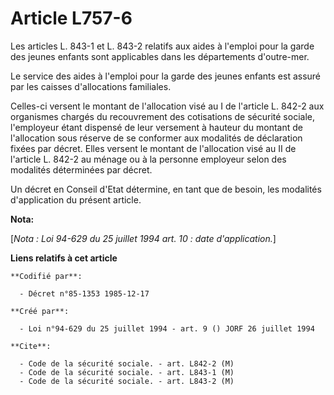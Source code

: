 # Article L757-6

Les articles L. 843-1 et L. 843-2 relatifs aux aides à l'emploi pour la garde des jeunes enfants sont applicables dans les
départements d'outre-mer.

Le service des aides à l'emploi pour la garde des jeunes enfants est assuré par les caisses d'allocations familiales.

Celles-ci versent le montant de l'allocation visé au I de l'article L. 842-2 aux organismes chargés du recouvrement des
cotisations de sécurité sociale, l'employeur étant dispensé de leur versement à hauteur du montant de l'allocation sous
réserve de se conformer aux modalités de déclaration fixées par décret. Elles versent le montant de l'allocation visé au II
de l'article L. 842-2 au ménage ou à la personne employeur selon des modalités déterminées par décret.

Un décret en Conseil d'Etat détermine, en tant que de besoin, les modalités d'application du présent article.

**Nota:**

[*Nota : Loi 94-629 du 25 juillet 1994 art. 10 : date d'application.*]

**Liens relatifs à cet article**

	**Codifié par**:

	  - Décret n°85-1353 1985-12-17

	**Créé par**:

	  - Loi n°94-629 du 25 juillet 1994 - art. 9 () JORF 26 juillet 1994

	**Cite**:

	  - Code de la sécurité sociale. - art. L842-2 (M)
	  - Code de la sécurité sociale. - art. L843-1 (M)
	  - Code de la sécurité sociale. - art. L843-2 (M)
